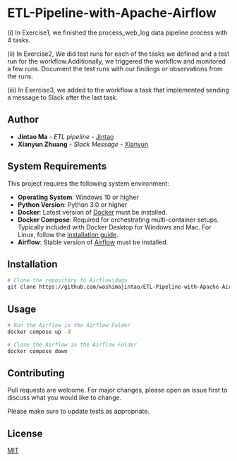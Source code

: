 # ETL-Pipeline-with-Apache-Airflow
(i) In Exercise1, we finished the process_web_log data pipeline process with 4 tasks.

(ii) In Exercise2, We did test runs for each of the tasks we defined and a test run for the workflow.Additionally, we triggered the workflow and monitored a few runs. Document the test runs with our findings or observations from the runs.

(iii) In Exercise3, we added to the workflow a task that implemented sending a message to Slack after the last task.

## Author

- **Jintao Ma** - *ETL pipeline* - [Jintao](https://github.com/woshimajintao)
- **Xianyun Zhuang** - *Slack Message* - [Xianyun](https://github.com/zhuangxianyun)

## System Requirements

This project requires the following system environment:
- **Operating System**: Windows 10 or higher
- **Python Version**: Python 3.0 or higher
- **Docker**: Latest version of [Docker](https://www.docker.com/products/docker-desktop) must be installed.
- **Docker Compose**: Required for orchestrating multi-container setups. Typically included with Docker Desktop for Windows and Mac. For Linux, follow the [installation guide](https://docs.docker.com/compose/install/).
- **Airflow**: Stable version of [Airflow](https://airflow.apache.org/docs/apache-airflow/2.7.3/docker-compose.yaml) must be installed.

## Installation

```bash
# Clone the repository to Airflow\dags
git clone https://github.com/woshimajintao/ETL-Pipeline-with-Apache-Airflow.git specific_folder_Airflow\dags
```

## Usage

```bash
# Run the Airflow in the Airflow Folder
docker compose up -d

# Close the Airflow in the Airflow Folder
docker compose down
```


## Contributing

Pull requests are welcome. For major changes, please open an issue first
to discuss what you would like to change.

Please make sure to update tests as appropriate.

## License

[MIT](https://choosealicense.com/licenses/mit/)
